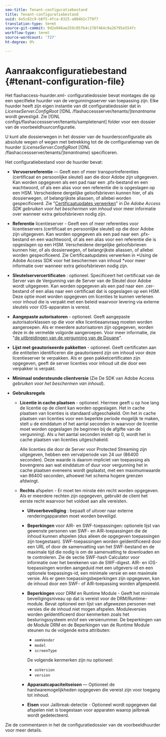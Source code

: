 ```yaml
---
seo-title: Tenant-configuratiebestand
title: Tenant-configuratiebestand
uuid: 6e5c82c9-b8f5-4fca-8325-a884b2c779f7
translation-type: tm+mt
source-git-commit: 9d2e046ae259c05fb4c278f464c9a26795e554fc
workflow-type: tm+mt
source-wordcount: '727'
ht-degree: 0%

---
```



# Aanraakconfiguratiebestand {#tenant-configuration-file}

Het flashaccess-huurder.xml- configuratiedossier bevat montages die op een specifieke huurder van de vergunningsserver van toepassing zijn. Elke huurder heeft zijn eigen instantie van dit configuratiedossier dat in *LicenseServer.ConfigRoot* [!DNL /flashaccessserver/tenants/]*tenantname* wordt gevestigd. Zie [!DNL configs/flashaccessserver/tenants/sampletenant] folder voor een dossier van de voorbeeldhuurconfiguratie.

U kunt alle dossierwegen in het dossier van de huurdersconfiguratie als absolute wegen of wegen met betrekking tot de de configuratiemap van de huurder (*LicenseServer.ConfigRoot* [!DNL /flashaccessserver/tenants/]*tenantname*) specificeren.

Het configuratiebestand voor de huurder bevat:

* **Vervoersreferentie** — Geeft een of meer transportreferenties (certificaat en persoonlijke sleutel) aan die door Adobe zijn uitgegeven. Kan worden opgegeven als een pad naar een .pfx-bestand en een wachtwoord, of als een alias voor een referentie die is opgeslagen op een HSM. Verscheidene dergelijke geloofsbrieven kunnen hier, of als dossierwegen, of belangrijkste aliassen, of allebei worden gespecificeerd. Zie &quot;[Certificaatupdates verwerken](../../aaxs-protecting-content/content-implementing-the-license-server/content-handling-cert-updates.md)&quot; in *De Adobe Access SDK gebruiken voor het beschermen van inhoud* voor meer informatie over wanneer extra geloofsbrieven nodig zijn.
* **Referentie**  licentieserver - Geeft een of meer referenties voor licentieservers (certificaat en persoonlijke sleutel) op die door Adobe zijn uitgegeven. Kan worden opgegeven als een pad naar een .pfx-bestand en een wachtwoord, of als een alias voor een referentie die is opgeslagen op een HSM. Verscheidene dergelijke geloofsbrieven kunnen hier, of als dossierwegen, of belangrijkste aliassen, of allebei worden gespecificeerd. Zie Certificaatupdates verwerken in *Using de Adobe Access SDK voor het beschermen van inhoud *voor meer informatie over wanneer extra geloofsbrieven nodig zijn.
* **Sleutelservercertificaten** : optioneel. Specificeert het certificaat van de Server van de Vergunning van de Server van de Sleutel door Adobe wordt uitgegeven. Kan worden opgegeven als een pad naar een .cer-bestand of een alias naar een certificaat dat is opgeslagen op een HSM. Deze optie moet worden opgegeven om licenties te kunnen verlenen voor inhoud die is verpakt met een beleid waarvoor levering via externe sleutels voor iOS-apparaten is vereist.
* **Aangepaste autorisatoren**  - optioneel. Geeft aangepaste autorisatorklassen op die voor elke licentieaanvraag moeten worden aangeroepen. Als er meerdere autorisatoren zijn opgegeven, worden deze in de vermelde volgorde aangeroepen. Voor meer informatie, zie &quot;[de uitbreidingen van de vergunning van de Douane](../../aaxs-protected-streaming/custom-authorization-extensions.md)&quot;.
* **Lijst met geautoriseerde pakketten**  - optioneel. Geeft certificaten aan die entiteiten identificeren die geautoriseerd zijn om inhoud voor deze licentieserver te verpakken. Als er geen pakketcertificaten zijn opgegeven, geeft de server licenties voor inhoud uit die door een verpakker is verpakt.
* **Minimaal ondersteunde clientversie**  (Zie De SDK van Adobe Access  *gebruiken voor het beschermen van inhoud*).
* **Gebruiksregels**

   * **Licentie in cache plaatsen**  - optioneel. Hiermee geeft u op hoe lang de licentie op de client kan worden opgeslagen. Het in cache plaatsen van licenties is standaard uitgeschakeld. Om het in cache plaatsen van licenties voor een beperkte periode mogelijk te maken, stelt u de einddatum of het aantal seconden in waarvoor de licentie moet worden opgeslagen (te beginnen bij de afgifte van de vergunning). Als u het aantal seconden instelt op 0, wordt het in cache plaatsen van licenties uitgeschakeld.

      Alle licenties die door de Server voor Protected Streaming zijn uitgegeven, hebben een vervalperiode van 24 uur (86400 seconden). Deze waarde is daarom impliciet van toepassing als bovengrens aan wat einddatum of duur voor vergunning het in cache plaatsen eveneens wordt geplaatst, met een maximumwaarde van 86400 seconden, alhoewel het schema hogere grenzen afdwingt.

   * **Rechts**  afspelen - Er moet ten minste één recht worden opgegeven. Als er meerdere rechten zijn opgegeven, gebruikt de client het eerste recht waarvoor het voldoet aan alle vereisten.

      * **Uitvoerbeveiliging** : bepaalt of uitvoer naar externe renderingapparaten moet worden beveiligd.
      * **Beperkingen**  voor AIR- en SWF-toepassingen: optionele lijst van gewenste personen van SWF- en AIR-toepassingen die de inhoud kunnen afspelen (dus alleen de opgegeven toepassingen zijn toegestaan). SWF-toepassingen worden geïdentificeerd door een URL of door de samenvatting van het SWF-bestand en de maximale tijd die nodig is om de samenvatting te downloaden en te controleren. Zie de sectie SWF-hash Calculator voor informatie over het berekenen van de SWF-digest. AIR- en iOS-toepassingen worden aangeduid met een uitgevers-id en een optionele toepassings-id, een minimale versie en een maximale versie. Als er geen toepassingsbeperkingen zijn opgegeven, kan de inhoud door een SWF- of AIR-toepassing worden afgespeeld.
      * **Beperkingen**  voor DRM en Runtime Module - Geeft het minimale beveiligingsniveau op dat is vereist voor de DRM/Runtime-module. Bevat optioneel een lijst van afgewezen personen met versies die de inhoud niet mogen afspelen. Moduleversies worden geïdentificeerd door kenmerken zoals het besturingssysteem en/of een versienummer. De beperkingen van de Module DRM en de Beperkingen van de Runtime Module steunen nu de volgende extra attributen:

         * `oemVendor`
         * `model`
         * `screenType`

         De volgende kenmerken zijn nu optioneel:

         * `osVersion`
         * `version`
      * **Apparaatcapaciteitseisen**  — Optioneel de hardwaremogelijkheden opgegeven die vereist zijn voor toegang tot inhoud.
      * **Eisen**  voor Jailbreak-detectie - Optioneel wordt opgegeven dat afspelen niet is toegestaan voor apparaten waarop jailbreak wordt gedetecteerd.



Zie de commentaren in het de configuratiedossier van de voorbeeldhuurder voor meer details.
